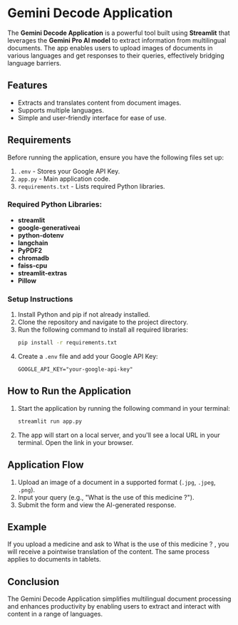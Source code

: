 # Gemini Decode Application

The **Gemini Decode Application** is a powerful tool built using **Streamlit** that leverages the **Gemini Pro AI model** to extract information from multilingual documents. The app enables users to upload images of documents in various languages and get responses to their queries, effectively bridging language barriers.

## Features
- Extracts and translates content from document images.
- Supports multiple languages.
- Simple and user-friendly interface for ease of use.
  
## Requirements
Before running the application, ensure you have the following files set up:
1. `.env` - Stores your Google API Key.
2. `app.py` - Main application code.
3. `requirements.txt` - Lists required Python libraries.

### Required Python Libraries:
- **streamlit**
- **google-generativeai**
- **python-dotenv**
- **langchain**
- **PyPDF2**
- **chromadb**
- **faiss-cpu**
- **streamlit-extras**
- **Pillow**

### Setup Instructions
1. Install Python and pip if not already installed.
2. Clone the repository and navigate to the project directory.
3. Run the following command to install all required libraries:
    ```bash
    pip install -r requirements.txt
    ```
4. Create a `.env` file and add your Google API Key:
    ```
    GOOGLE_API_KEY="your-google-api-key"
    ```

## How to Run the Application
1. Start the application by running the following command in your terminal:
    ```bash
    streamlit run app.py
    ```
2. The app will start on a local server, and you'll see a local URL in your terminal. Open the link in your browser.

## Application Flow
1. Upload an image of a document in a supported format (`.jpg`, `.jpeg`, `.png`).
2. Input your query (e.g., "What is the use of this medicine ?").
3. Submit the form and view the AI-generated response.

## Example
If you upload a   medicine and ask to What is the use of this medicine ? , you will receive a pointwise translation of the content. The same process applies to documents in tablets.

## Conclusion
The Gemini Decode Application simplifies multilingual document processing and enhances productivity by enabling users to extract and interact with content in a range of languages.
